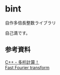 # bint
自作多倍長整数ライブラリ

自己満です。

## 参考資料
[C++ - 多桁計算！](https://www.mk-mode.com/blog/2013/03/18/cpp-calc-big-digits/) <br>
[Fast Fourier transform](https://cp-algorithms.com/algebra/fft.html)
